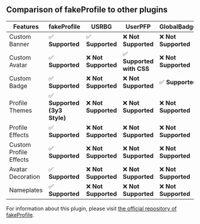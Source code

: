 ## Comparison of fakeProfile to other plugins

| Features               | **fakeProfile**              | **USRBG**           | **UserPFP**               | **GlobalBadges**     | **FakeProfileThemes**        | **Decor**           |
| ---------------------- | ---------------------------- | ------------------- | ------------------------- | -------------------- | ---------------------------- | ------------------- |
| Custom Banner          | ✅ **Supported**             | ✅ **Supported**     | ❌ **Not Supported**      | ❌ **Not Supported** | ❌ **Not Supported**         | ❌ **Not Supported** |
| Custom Avatar          | ✅ **Supported**             | ❌ **Not Supported** | ✅ **Supported with CSS** | ❌ **Not Supported** | ❌ **Not Supported**         | ❌ **Not Supported** |
| Custom Badge           | ✅ **Supported**             | ❌ **Not Supported** | ❌ **Not Supported**      | ✅ **Supported**     | ❌ **Not Supported**         | ❌ **Not Supported** |
| Profile Themes         | ✅ **Supported (3y3 Style)** | ❌ **Not Supported** | ❌ **Not Supported**      | ❌ **Not Supported** | ✅ **Supported (3y3 Style)** | ❌ **Not Supported** |
| Profile Effects        | ✅ **Supported**             | ❌ **Not Supported** | ❌ **Not Supported**      | ❌ **Not Supported** | ❌ **Not Supported**         | ❌ **Not Supported** |
| Custom Profile Effects | ✅ **Supported**             | ❌ **Not Supported** | ❌ **Not Supported**      | ❌ **Not Supported** | ❌ **Not Supported**         | ❌ **Not Supported** |
| Avatar Decoration      | ✅ **Supported**             | ❌ **Not Supported** | ❌ **Not Supported**      | ❌ **Not Supported** | ❌ **Not Supported**         | ✅ **Supported**     |
| Nameplates             | ✅ **Supported**             | ❌ **Not Supported** | ❌ **Not Supported**      | ❌ **Not Supported** | ❌ **Not Supported**         | ❌ **Not Supported** |

For information about this plugin, please visit [the official repository of fakeProfile](https://github.com/gujarathisampath/fakeProfile).
